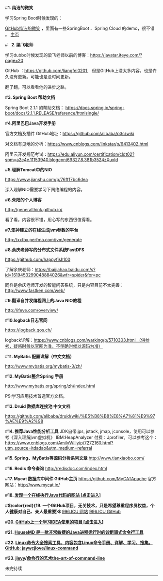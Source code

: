 #**1. 纯洁的微笑**

学习Spring Boot时候发现的：

[GitHub纯洁的微笑](https://github.com/ityouknow) ，里面有一些SpringBoot 、Spring Cloud 的demo，很不错 。
[主页](http://www.ityouknow.com/)

#   **2. 梁飞老师**

学习dubbo时候发现的梁飞老师以前的博客：https://javatar.iteye.com/?page=20

GitHub ：https://github.com/liangfei0201    但是GitHub上没太多内容，也是许久没有更新。可能也是没时间更新。

翻了翻，可以看看他的进步之路。

#**3. Spring Boot 帮助文档**

Spring Boot 2.1.1 的帮助文档： https://docs.spring.io/spring-boot/docs/2.1.1.RELEASE/reference/htmlsingle/

#**4.阿里巴巴Java开发手册**

官方文档及插件 GitHub地址：https://github.com/alibaba/p3c/wiki

对文档有见地的分析：https://www.cnblogs.com/linkstar/p/6413402.html

阿里云开发规范考试：https://edu.aliyun.com/certification/cldt02?spm=a2c4e.11153940.blogcont69327.8.381b3524zXuxId

#**5.理解Tomcat中的NIO**

https://www.jianshu.com/p/76ff17bc6dea

深入理解NIO需要学习下网络编程的内容。

#**6.朱阳的个人博客**

http://generalthink.github.io/

看了看，内容很不错，用心写的东西很值得看。

#**7.笨神建立的在线生成jvm参数的平台**

http://xxfox.perfma.com/jvm/generate

#**8.余庆老师写的分布式文件系统FastDFS**

https://github.com/happyfish100

了解余庆老师：https://baijiahao.baidu.com/s?id=1619453299048884026&wfr=spider&for=pc

同样是余庆老师开发的智能问答系统，只是内容目前不太完善：http://www.fastken.com/web/

#**9.翻译自并发编程网上的Java NIO教程**

http://ifeve.com/overview/

#**10.logback日志官网**

https://logback.qos.ch/

logback详解：https://www.cnblogs.com/warking/p/5710303.html （供参考，疑惑时候以官网为准，不明确时候以源码为准）

#**11. MyBatis 配置详解（中文文档）**

http://www.mybatis.org/mybatis-3/zh/

#**12. MyBatis整合Spring 手册**

http://www.mybatis.org/spring/zh/index.html

PS:学习应用技术首选官方文档。

#**13. Druid 数据库连接池 中文文档**

https://github.com/alibaba/druid/wiki/%E5%B8%B8%E8%A7%81%E9%97%AE%E9%A2%98

#**14. 推荐Java性能分析工具**
JDK自带:jps, jstack, jmap, jconsole，使用可以参考《深入理解jvm虚拟机》
IBM:HeapAnalyzer
付费：Jprofiler，可以参考这个：https://www.cnblogs.com/AmilyWilly/p/7272160.html?utm_source=itdadao&utm_medium=referral

#**15. Spring、MyBatis等源码分析系列文章**
http://www.tianxiaobo.com/

#**16. Redis 命令查询**
http://redisdoc.com/index.html

#**17. Mycat 数据库中间件 GitHub主页**
https://github.com/MyCATApache
官方网站：http://www.mycat.io/

#**18. [发现一个在线执行Java代码的网站 [点击进入]](https://www.tutorialspoint.com/compile_java_online.php)**

#**$\color{red}{19. 一个GitHub项目，无关技术，只是希望尊重程序员权益，个人健康对自己、亲人最重要}$**
[996.ICU 网站](https://996.icu/#/zh_CN)
[996.ICU GitHub](https://github.com/996icu/996.ICU/blob/master/LICENSE)

#**20. [GitHub上一个学习IDEA使用的项目 [点击进入]](https://github.com/guobinhit/intellij-idea-tutorial)**

#**21. [HouseMD 是一款非常敏捷的Java进程运行时的诊断调式命令行工具](https://my.oschina.net/zhongl/blog/70751)**

#**22.  [Linux命令大全搜索工具，内容包含Linux命令手册、详解、学习、搜集。](https://git.io/linux)**
**[GitHub: jaywcjlove/linux-command](https://github.com/jaywcjlove/linux-command)**

#**23.  [jlevy](https://github.com/jlevy)/[命令行的艺术the-art-of-command-line](https://github.com/jlevy/the-art-of-command-line)**


未完待续

*****
